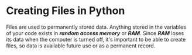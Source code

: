 # Creating Files in Python

Files are used to permanently stored data. Anything stored in the variables of your code exists in ***random access memory*** or ***RAM***. Since ***RAM*** loses its data when the computer is turned off, it's important to be able to create files, so data is available  future use or as a permanent record.